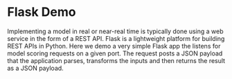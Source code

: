 # Flask Demo

Implementing a model in real or near-real time is typically done using a web service in the form of a REST API. Flask is a lightweight platform for building REST APIs in Python. Here we demo a very simple Flask app the listens for model scoring requests on a given port. The request posts a JSON payload that the application parses, transforms the inputs and then returns the result as a JSON payload.